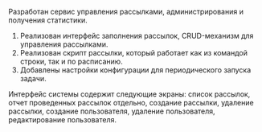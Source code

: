 Разработан сервис управления рассылками, администрирования и получения статистики.


1. Реализован интерфейс заполнения рассылок, CRUD-механизм для управления рассылками.
2. Реализован скрипт рассылки, который работает как из командой строки, так и по расписанию.
3. Добавлены настройки конфигурации для периодического запуска задачи.

Интерфейс системы содержит следующие экраны: список рассылок, отчет проведенных рассылок отдельно, создание рассылки, удаление рассылки, создание пользователя, удаление пользователя, редактирование пользователя.

